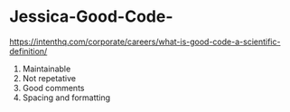 # Jessica-Good-Code-
https://intenthq.com/corporate/careers/what-is-good-code-a-scientific-definition/
1. Maintainable
2. Not repetative
3. Good comments
4. Spacing and formatting
   
